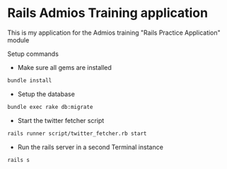 # Rails Admios Training application

This is my application for the Admios training "Rails Practice Application" module

Setup commands

- Make sure all gems are installed

```sh
bundle install
```

- Setup the database

```sh
bundle exec rake db:migrate
```

- Start the twitter fetcher script

```sh
rails runner script/twitter_fetcher.rb start
```

- Run the rails server in a second Terminal instance

```sh
rails s
```